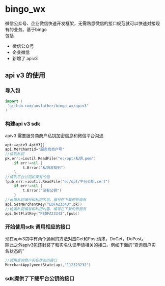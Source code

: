 # bingo_wx
微信公众号、企业微信快速开发框架，无需熟悉微信的接口规范就可以快速对接现有的业务。基于bingo  
包括
* 微信公众号
* 企业微信
* 新增了 apiv3

## api v3 的使用
### 导入包
```go
import (
 "github.com/aosfather/bingo_wx/apiv3"
)

```
### 构建api v3 sdk
apiv3 需要服务商商户私钥加密信息和微信平台沟通
```go
api:=apiv3.ApiV3{}
api.MerchantId="服务商商户号"
//读取私钥
pk,err:=ioutil.ReadFile("e:/opt/私钥.pem")
	if err!=nil {
		t.Error("私钥没找到")
	}
//读取平台公钥如果有的话
fpub,err:=ioutil.ReadFile("e:/opt/平台公钥.cert")
	if err!=nil {
		t.Error("没有公钥")
	}
//设置私钥编号和私钥内容，编号在下载的界面有
api.SetMerchantKey("EDFA23343",pk))
//设置私钥编号和私钥内容，编号在下载的界面有
api.SetFlatKey("PEDFA23343",fpub))

```
### 开始使用sdk 调用相应的接口
现在apiv3包中有两个通用的方法对应Get和Post请求，DoGet，DoPost。  
除此之外apiv3包还封装了和实名认证申请相关的接口。例如下面的“查询商户实名状态的”
```go
//调用查询商户实名状态的接口
MerchantApplymentState(api,"112323232")
```
### sdk提供了下载平台公钥的接口

